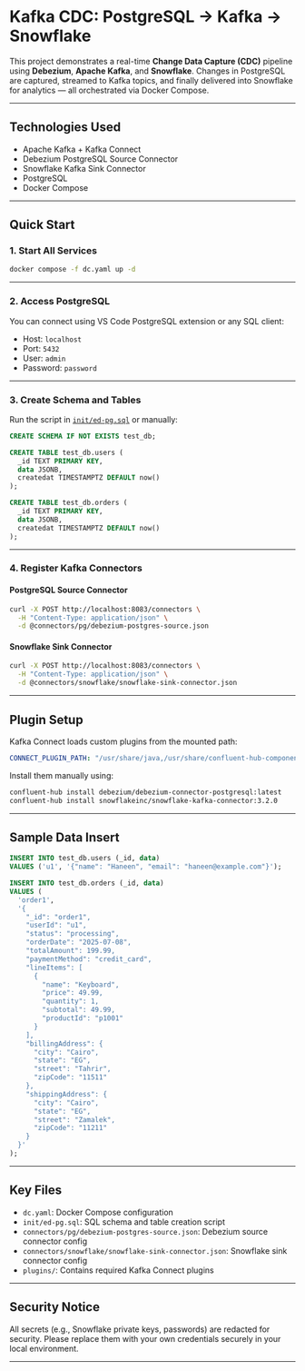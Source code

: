 # Kafka CDC: PostgreSQL → Kafka → Snowflake

This project demonstrates a real-time **Change Data Capture (CDC)** pipeline using **Debezium**, **Apache Kafka**, and **Snowflake**. Changes in PostgreSQL are captured, streamed to Kafka topics, and finally delivered into Snowflake for analytics — all orchestrated via Docker Compose.

---

## Technologies Used

* Apache Kafka + Kafka Connect
* Debezium PostgreSQL Source Connector
* Snowflake Kafka Sink Connector
* PostgreSQL
* Docker Compose

---

## Quick Start

### 1. Start All Services

```bash
docker compose -f dc.yaml up -d
```

---

### 2. Access PostgreSQL

You can connect using VS Code PostgreSQL extension or any SQL client:

* Host: `localhost`
* Port: `5432`
* User: `admin`
* Password: `password`

---

### 3. Create Schema and Tables

Run the script in [`init/ed-pg.sql`](./init/ed-pg.sql) or manually:

```sql
CREATE SCHEMA IF NOT EXISTS test_db;

CREATE TABLE test_db.users (
  _id TEXT PRIMARY KEY,
  data JSONB,
  createdat TIMESTAMPTZ DEFAULT now()
);

CREATE TABLE test_db.orders (
  _id TEXT PRIMARY KEY,
  data JSONB,
  createdat TIMESTAMPTZ DEFAULT now()
);
```

---

### 4. Register Kafka Connectors

#### PostgreSQL Source Connector

```bash
curl -X POST http://localhost:8083/connectors \
  -H "Content-Type: application/json" \
  -d @connectors/pg/debezium-postgres-source.json
```

#### Snowflake Sink Connector

```bash
curl -X POST http://localhost:8083/connectors \
  -H "Content-Type: application/json" \
  -d @connectors/snowflake/snowflake-sink-connector.json
```

---

## Plugin Setup

Kafka Connect loads custom plugins from the mounted path:

```yaml
CONNECT_PLUGIN_PATH: "/usr/share/java,/usr/share/confluent-hub-components,/tmp/ext-plugins"
```

Install them manually using:

```bash
confluent-hub install debezium/debezium-connector-postgresql:latest
confluent-hub install snowflakeinc/snowflake-kafka-connector:3.2.0
```

---

## Sample Data Insert

```sql
INSERT INTO test_db.users (_id, data)
VALUES ('u1', '{"name": "Haneen", "email": "haneen@example.com"}');

INSERT INTO test_db.orders (_id, data)
VALUES (
  'order1',
  '{
    "_id": "order1",
    "userId": "u1",
    "status": "processing",
    "orderDate": "2025-07-08",
    "totalAmount": 199.99,
    "paymentMethod": "credit_card",
    "lineItems": [
      {
        "name": "Keyboard",
        "price": 49.99,
        "quantity": 1,
        "subtotal": 49.99,
        "productId": "p1001"
      }
    ],
    "billingAddress": {
      "city": "Cairo",
      "state": "EG",
      "street": "Tahrir",
      "zipCode": "11511"
    },
    "shippingAddress": {
      "city": "Cairo",
      "state": "EG",
      "street": "Zamalek",
      "zipCode": "11211"
    }
  }'
);
```

---

## Key Files

* `dc.yaml`: Docker Compose configuration
* `init/ed-pg.sql`: SQL schema and table creation script
* `connectors/pg/debezium-postgres-source.json`: Debezium source connector config
* `connectors/snowflake/snowflake-sink-connector.json`: Snowflake sink connector config
* `plugins/`: Contains required Kafka Connect plugins

---

## Security Notice

All secrets (e.g., Snowflake private keys, passwords) are redacted for security. Please replace them with your own credentials securely in your local environment.

---


